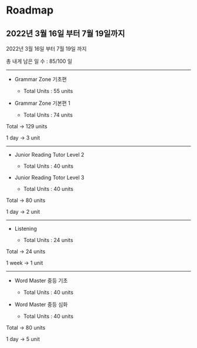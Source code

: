 # Roadmap

## 2022년 3월 16일 부터 7월 19일까지

2022년 3월 16일 부터 7월 19일 까지

총 내게 남은 일 수 : 85/100 일

---

- Grammar Zone 기초편

  - Total Units : 55 units

- Grammar Zone 기본편 1

  - Total Units : 74 units

Total -> 129 units

1 day -> 3 unit

---

- Junior Reading Tutor Level 2

  - Total Units : 40 units

- Junior Reading Totor Level 3

  - Total Units : 40 units

Total -> 80 units

1 day -> 2 unit

---

- Listening

  - Total Units : 24 units

Total -> 24 units

1 week -> 1 unit

---

- Word Master 중등 기초

  - Total Units : 40 units

- Word Master 중등 심화

  - Total Units : 40 units

Total -> 80 units

1 day -> 5 unit
